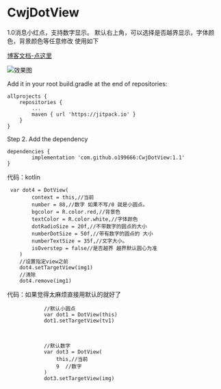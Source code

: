 # CwjDotView
1.0消息小红点，支持数字显示。 默认右上角，可以选择是否越界显示，字体颜色，背景颜色等任意修改
使用如下
  
[博客文档-点这里](https://blog.csdn.net/qq_26841579/article/details/110172885 )


![效果图](https://img-blog.csdnimg.cn/20201126111116923.png?x-oss-process=image/watermark,type_ZmFuZ3poZW5naGVpdGk,shadow_10,text_aHR0cHM6Ly9ibG9nLmNzZG4ubmV0L3FxXzI2ODQxNTc5,size_16,color_FFFFFF,t_70#pic_center)

 
Add it in your root build.gradle at the end of repositories:

	allprojects {
		repositories {
			...
			maven { url 'https://jitpack.io' }
		}
	}
Step 2. Add the dependency

	dependencies {
	        implementation 'com.github.o199666:CwjDotView:1.1'
	}


代码：kotlin 
 
 
	
	 var dot4 = DotView(
		    context = this,//当前
		    number = 88,//数字 如果不写/0 就是小圆点。
		    bgcolor = R.color.red,//背景色
		    textColor = R.color.white,//字体颜色
		    dotRadioSize = 20f,//不带数字的圆点的大小
		    numberDotSize = 50f,//带有数字的圆点的 大小
		    numberTextSize = 35f,//文字大小。
		    isOverstep = false//是否越界 越界默认圆心为准
		)
		//设置指定view之前
		dot4.setTargetView(img1)
		//清除       
		dot4.remove(img1)
		
代码：如果觉得太麻烦直接用默认的就好了

				//默认小圆点
				var dot1 = DotView(this)
				dot1.setTargetView(tv1)
				
				
				
				//默认数字
				var dot3 = DotView(
				    this,//当前
				    9  //数字
				)
				dot3.setTargetView(img)
				
